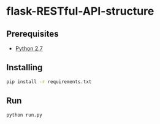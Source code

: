 # flask-RESTful-API-structure

## Prerequisites
* [Python 2.7](https://www.python.org/downloads/release/python-2715/)

## Installing
```bash
pip install -r requirements.txt
```

## Run
```bash
python run.py
```